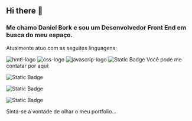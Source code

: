 ## Hi there 👋

<h3>Me chamo Daniel Bork e sou um Desenvolvedor Front End em busca do meu espaço.</h3>
<p>Atualmente atuo com as seguites linguagens:</p>

<img scr="https://img.shields.io/badge/HTML5-E34F26.svg?style=for-the-badge&logo=HTML5&logoColor=white" alt="hmtl-logo" />
<img scr="https://img.shields.io/badge/CSS-663399.svg?style=for-the-badge&logo=CSS&logoColor=white" alt="css-logo" />
<img src="https://img.shields.io/badge/JavaScript-F7DF1E.svg?style=for-the-badge&logo=JavaScript&logoColor=black" alt="javascrip-logo" />
<img alt="Static Badge" scr="https://img.shields.io/badge/CSS-red"/>
  Você pode me contatar por aqui:

  <p> <img alt="Static Badge" src="https://img.shields.io/badge/Linkedin-blue"/> </p>
  <p> <img alt="Static Badge" src="https://img.shields.io/badge/Facebook-blue"/> </p>
  <p> <img alt="Static Badge" src="https://img.shields.io/badge/E--mail-blue"/> </p>


Sinta-se a vontade de olhar o meu portfolio...
